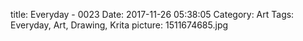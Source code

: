title: Everyday - 0023
Date: 2017-11-26 05:38:05
Category: Art
Tags: Everyday, Art, Drawing, Krita
picture: 1511674685.jpg
